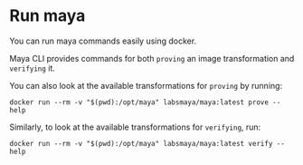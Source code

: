 # Run maya

You can run maya commands easily using docker.

Maya CLI provides commands for both `proving` an image transformation and `verifying` it.

You can also look at the available transformations for `proving` by running:
```shell
docker run --rm -v "$(pwd):/opt/maya" labsmaya/maya:latest prove --help
```

Similarly, to look at the available transformations for `verifying`, run:
```shell
docker run --rm -v "$(pwd):/opt/maya" labsmaya/maya:latest verify --help
```
